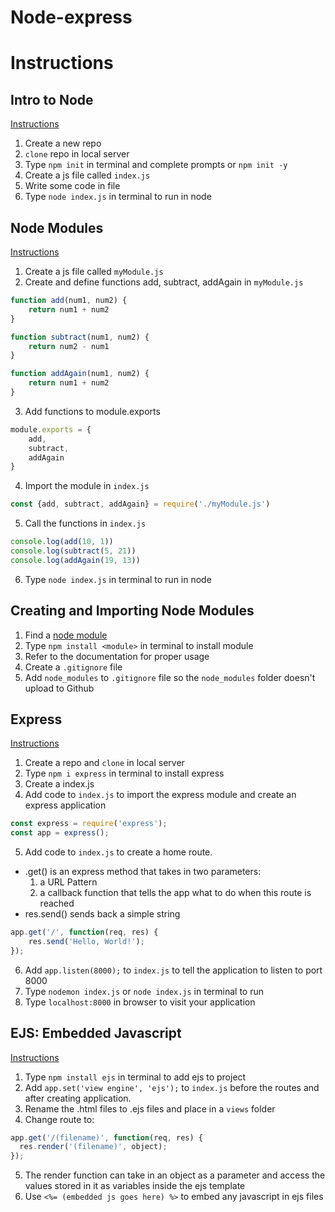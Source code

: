 # Node-express

# Instructions

## Intro to Node
[Instructions](https://romebell.gitbook.io/sei-1019/node-express/00readme/01intro-to-node)
1. Create a new repo
2. `clone` repo in local server
3. Type `npm init` in terminal and complete prompts or `npm init -y`
4. Create a js file called `index.js`
5. Write some code in file
6. Type `node index.js` in terminal to run in node

## Node Modules
[Instructions](https://romebell.gitbook.io/sei-1019/node-express/00readme/02modules)
1. Create a js file called `myModule.js`
2. Create and define functions add, subtract, addAgain in `myModule.js`
```javascript
function add(num1, num2) {
    return num1 + num2
}

function subtract(num1, num2) {
    return num2 - num1
}

function addAgain(num1, num2) {
    return num1 + num2
}
```
3. Add functions to module.exports
```javascript
module.exports = {
    add,
    subtract,
    addAgain
}
```
4. Import the module in `index.js`
```js
const {add, subtract, addAgain} = require('./myModule.js')
```
5. Call the functions in `index.js`
```js
console.log(add(10, 1))
console.log(subtract(5, 21))
console.log(addAgain(19, 13))
```
6. Type `node index.js` in terminal to run in node

## Creating and Importing Node Modules
1. Find a [node module](https://www.npmjs.com/browse/depended)
2. Type `npm install <module>` in terminal to install module
3. Refer to the documentation for proper usage
4. Create a `.gitignore` file
5. Add `node_modules` to `.gitignore` file so the `node_modules` folder doesn't upload to Github

## Express
[Instructions](https://romebell.gitbook.io/sei-1019/node-express/00readme-1/01intro-to-express)
1. Create a repo and `clone` in local server
2. Type `npm i express` in terminal to install express
3. Create a index.js
4. Add code to `index.js` to import the express module and create an express application
```js
const express = require('express');
const app = express();
```
5. Add code to `index.js` to create a home route. 
- .get() is an express method that takes in two parameters:
    1. a URL Pattern
    2. a callback function that tells the app what to do when this route is reached
- res.send() sends back a simple string
```js
app.get('/', function(req, res) {
    res.send('Hello, World!');
});
```
6. Add `app.listen(8000);` to `index.js` to tell the application to listen to port 8000
7. Type `nodemon index.js` or `node index.js` in terminal to run
8. Type `localhost:8000` in browser to visit your application

## EJS: Embedded Javascript
[Instructions](https://romebell.gitbook.io/sei-1019/node-express/00readme-1/01intro-to-express/04templates)
1. Type `npm install ejs` in terminal to add ejs to project
2. Add `app.set('view engine', 'ejs');` to `index.js` before the routes and after creating application.
3. Rename the .html files to .ejs files and place in a `views` folder
4. Change route to:
```js
app.get('/(filename)', function(req, res) {
  res.render('(filename)', object);
});
```
5. The render function can take in an object as a parameter and access the values stored in it as variables inside the ejs template
6. Use `<%= (embedded js goes here) %>` to embed any javascript in ejs files

